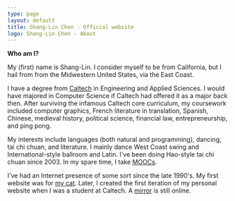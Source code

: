 ```yaml
---
type: page
layout: default
title: Shang-Lin Chen - Official website
logo: Shang-Lin Chen - About
---
```


**Who am I?**

My (first) name is Shang-Lin. I consider myself to be from California, but I hail from from the Midwestern United States, via the East Coast. 

I have a degree from [Caltech](http://caltech.edu) in Engineering and Applied Sciences. I would have majored in Computer Science if Caltech had offered it as a major back then. After surviving the infamous Caltech core curriculum, my coursework included computer graphics, French literature in translation, Spanish, Chinese, medieval history, political science, financial law, entrepreneurship, and ping pong.

My interests include languages (both natural and programming), dancing, tai chi chuan, and literature. I mainly dance West Coast swing and International-style ballroom and Latin. I've been doing Hao-style tai chi chuan since 2003. In my spare time, I take [MOOCs](https://en.wikipedia.org/wiki/Massive_open_online_course). 

I've had an Internet presence of some sort since the late 1990's. My first website was for [my cat](http://web.archive.org/web/20050430080829/http://hometown.aol.com/ashino2020/). Later, I created the first iteration of my personal website when I was a student at Caltech. A [mirror](http://shangril.freeshell.org/its/) is still online.